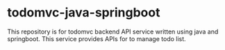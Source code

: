 # todomvc-java-springboot
This repository is for todomvc backend API service written using java and springboot. This service provides APIs for to manage todo list.
